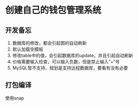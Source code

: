 # 创建自己的钱包管理系统
## 开发备忘
1. 数据库的修改，都会引起图的自动刷新
2. 默认加载空模板
3. 修改table中的值，会引起数据库的update，并且引起自动刷新
4. 价格需要输入检查，可以输入负数，但是禁止输入“+”号
5. MySQL暂不支持，规划是支持远程数据库，要看有没有必要

## 打包编译
使用snap
